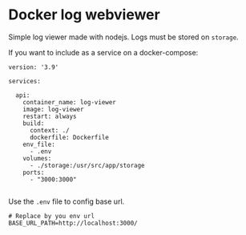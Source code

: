 # Docker log webviewer

Simple log viewer made with nodejs. 
Logs must be stored on `storage`.

If you want to include as a service on a docker-compose:

```
version: '3.9'

services:

  api:
    container_name: log-viewer
    image: log-viewer
    restart: always
    build:
      context: ./
      dockerfile: Dockerfile
    env_file:
      - .env
    volumes:
      - ./storage:/usr/src/app/storage
    ports:
      - "3000:3000"


```

Use the `.env` file to config base url.

```
# Replace by you env url
BASE_URL_PATH=http://localhost:3000/
```